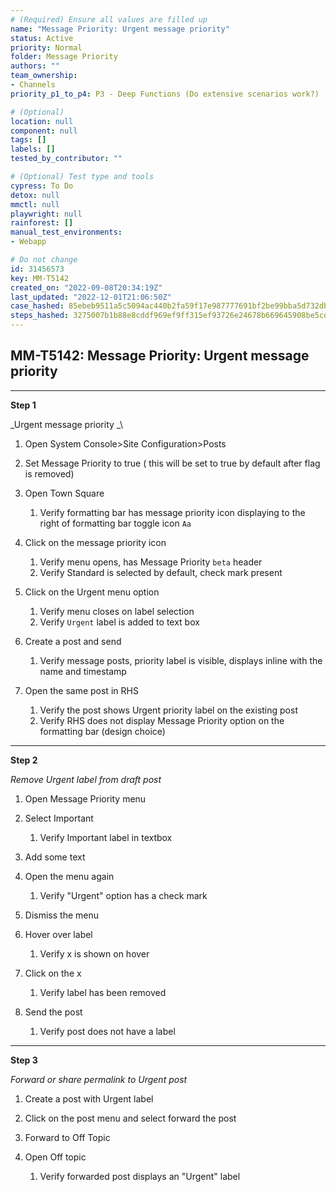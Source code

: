 ```yaml
---
# (Required) Ensure all values are filled up
name: "Message Priority: Urgent message priority"
status: Active
priority: Normal
folder: Message Priority
authors: ""
team_ownership: 
- Channels
priority_p1_to_p4: P3 - Deep Functions (Do extensive scenarios work?)

# (Optional)
location: null
component: null
tags: []
labels: []
tested_by_contributor: ""

# (Optional) Test type and tools
cypress: To Do
detox: null
mmctl: null
playwright: null
rainforest: []
manual_test_environments: 
- Webapp

# Do not change
id: 31456573
key: MM-T5142
created_on: "2022-09-08T20:34:19Z"
last_updated: "2022-12-01T21:06:50Z"
case_hashed: 85ebeb9511a5c5094ac440b2fa59f17e987777691bf2be99bba5d732db1742c36d20b9dfee6c9013eaeda42bf33265ac
steps_hashed: 3275007b1b88e8cddf969ef9ff315ef93726e24678b669645908be5cddf431b49de62edc86c89fc0fb9bb3c55eecbae4
---
```


<!-- (Auto-generated) Based on frontmatter's "key" and "name" -->

## MM-T5142: Message Priority: Urgent message priority

---

**Step 1**

\_Urgent message priority \_\\

1. Open System Console>Site Configuration>Posts

2. Set Message Priority to true ( this will be set to true by default after flag is removed)

3. Open Town Square

   1. Verify formatting bar has message priority icon displaying to the right of formatting bar toggle icon `Aa`

4. Click on the message priority icon

   1. Verify menu opens, has Message Priority `beta` header
   2. Verify Standard is selected by default, check mark present

5. Click on the Urgent menu option

   1. Verify menu closes on label selection
   2. Verify `Urgent` label is added to text box

6. Create a post and send

   1. Verify message posts, priority label is visible, displays inline with the name and timestamp

7. Open the same post in RHS

   1. Verify the post shows Urgent priority label on the existing post
   2. Verify RHS does not display Message Priority option on the formatting bar (design choice)

---

**Step 2**

_Remove Urgent label from draft post_

1. Open Message Priority menu

2. Select Important

   1. Verify Important label in textbox

3. Add some text

4. Open the menu again

   1. Verify "Urgent" option has a check mark

5. Dismiss the menu

6. Hover over label

   1. Verify x is shown on hover

7. Click on the x

   1. Verify label has been removed

8. Send the post

   1. Verify post does not have a label

---

**Step 3**

_Forward or share permalink to Urgent post_

1. Create a post with Urgent label

2. Click on the post menu and select forward the post

3. Forward to Off Topic

4. Open Off topic

   1. Verify forwarded post displays an "Urgent" label
